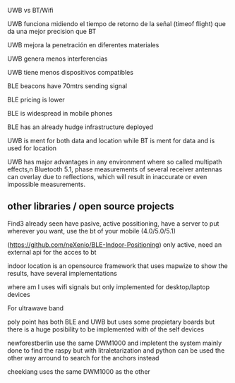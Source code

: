 UWB vs BT/Wifi

UWB funciona midiendo el tiempo de retorno de la señal (timeof flight) que da una mejor precision que BT

UWB mejora la penetración en diferentes materiales

UWB genera menos interferencias

UWB tiene menos dispositivos compatibles

BLE beacons have 70mtrs sending signal

BLE pricing is lower 

BLE is widespread in mobile phones

BLE has an already hudge infrastructure deployed

UWB is ment for both data and location while BT is ment for data and is used for location

UWB has major advantages in any environment where so called multipath effects,n Bluetooth 5.1, phase measurements of several receiver antennas can overlay due to reflections, which will result in inaccurate or even impossible measurements.



## other libraries / open source projects

Find3 already seen have pasive, active possitioning, have a server to put wherever you want, use the bt of your mobile (4.0/5.0/5.1)

(https://github.com/neXenio/BLE-Indoor-Positioning) only active, need an external api for the acces to bt

indoor location is an opensource framework that uses mapwize to show the results, have several implementations

where am I uses wifi signals but only implemented for desktop/laptop devices



For ultrawave band 

poly point has both BLE and UWB but uses some propietary boards but there is a huge posibility to be implemented with of the self devices

newforestberlin use the same DWM1000 and impletent the system mainly done to find the raspy but with litraletarization and python can be used the other way arround to search for the anchors instead

cheekiang uses the same DWM1000 as the other 


